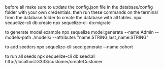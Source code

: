 before all make sure to update the config.json file in the database/config folder with your own credentials.
then run these commands on the terminal from the database folder to create the database with all tables.
npx sequelize-cli db:create
npx sequelize-cli db:migrate

to generate model 
example 
  npx sequelize model:generate --name Admin --models-path ./models/ --attributes "name:STRING,last_name:STRING"

to add seeders
npx sequelize-cli seed:generate --name cohort

to run all seeds
npx sequelize-cli db:seed:all
http://localhost:3333/customer/createCustomer